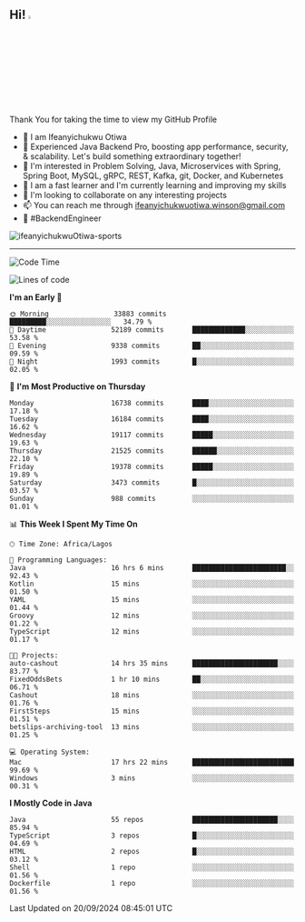 <!-- BLOG-POST-LIST:START --><!-- BLOG-POST-LIST:END -->

## Hi! <img src="https://media.giphy.com/media/hvRJCLFzcasrR4ia7z/giphy.gif" width="4%"> 

Thank You for taking the time to view my GitHub Profile

- 👋 I am Ifeanyichukwu Otiwa
- 🚀 Experienced Java Backend Pro, boosting app performance, security, & scalability. Let's build something extraordinary together!
- 👀 I'm interested in Problem Solving, Java, Microservices with Spring, Spring Boot, MySQL, gRPC, REST, Kafka, git, Docker, and Kubernetes
- 🌱 I am a fast learner and I'm currently learning and improving my skills
- 💞️ I'm looking to collaborate on any interesting projects
- 📫 You can reach me through ifeanyichukwuotiwa.winson@gmail.com
- 🚀 #BackendEngineer

<p align="left" marginTop="10px"> <img src="https://komarev.com/ghpvc/?username=ifeanyichukwuOtiwa-sports&label=Profile%20views&color=0e75b6&style=for-the-badge" alt="ifeanyichukwuOtiwa-sports" /> </p>

***

<!--START_SECTION:waka-->
![Code Time](http://img.shields.io/badge/Code%20Time-2%2C911%20hrs%2017%20mins-blue)

![Lines of code](https://img.shields.io/badge/From%20Hello%20World%20I%27ve%20Written-23.7%20million%20lines%20of%20code-blue)

**I'm an Early 🐤** 

```text
🌞 Morning                33883 commits       █████████░░░░░░░░░░░░░░░░   34.79 % 
🌆 Daytime                52189 commits       █████████████░░░░░░░░░░░░   53.58 % 
🌃 Evening                9338 commits        ██░░░░░░░░░░░░░░░░░░░░░░░   09.59 % 
🌙 Night                  1993 commits        █░░░░░░░░░░░░░░░░░░░░░░░░   02.05 % 
```
📅 **I'm Most Productive on Thursday** 

```text
Monday                   16738 commits       ████░░░░░░░░░░░░░░░░░░░░░   17.18 % 
Tuesday                  16184 commits       ████░░░░░░░░░░░░░░░░░░░░░   16.62 % 
Wednesday                19117 commits       █████░░░░░░░░░░░░░░░░░░░░   19.63 % 
Thursday                 21525 commits       ██████░░░░░░░░░░░░░░░░░░░   22.10 % 
Friday                   19378 commits       █████░░░░░░░░░░░░░░░░░░░░   19.89 % 
Saturday                 3473 commits        █░░░░░░░░░░░░░░░░░░░░░░░░   03.57 % 
Sunday                   988 commits         ░░░░░░░░░░░░░░░░░░░░░░░░░   01.01 % 
```


📊 **This Week I Spent My Time On** 

```text
🕑︎ Time Zone: Africa/Lagos

💬 Programming Languages: 
Java                     16 hrs 6 mins       ███████████████████████░░   92.43 % 
Kotlin                   15 mins             ░░░░░░░░░░░░░░░░░░░░░░░░░   01.50 % 
YAML                     15 mins             ░░░░░░░░░░░░░░░░░░░░░░░░░   01.44 % 
Groovy                   12 mins             ░░░░░░░░░░░░░░░░░░░░░░░░░   01.22 % 
TypeScript               12 mins             ░░░░░░░░░░░░░░░░░░░░░░░░░   01.17 % 

🐱‍💻 Projects: 
auto-cashout             14 hrs 35 mins      █████████████████████░░░░   83.77 % 
FixedOddsBets            1 hr 10 mins        ██░░░░░░░░░░░░░░░░░░░░░░░   06.71 % 
Cashout                  18 mins             ░░░░░░░░░░░░░░░░░░░░░░░░░   01.76 % 
FirstSteps               15 mins             ░░░░░░░░░░░░░░░░░░░░░░░░░   01.51 % 
betslips-archiving-tool  13 mins             ░░░░░░░░░░░░░░░░░░░░░░░░░   01.25 % 

💻 Operating System: 
Mac                      17 hrs 22 mins      █████████████████████████   99.69 % 
Windows                  3 mins              ░░░░░░░░░░░░░░░░░░░░░░░░░   00.31 % 
```

**I Mostly Code in Java** 

```text
Java                     55 repos            █████████████████████░░░░   85.94 % 
TypeScript               3 repos             █░░░░░░░░░░░░░░░░░░░░░░░░   04.69 % 
HTML                     2 repos             █░░░░░░░░░░░░░░░░░░░░░░░░   03.12 % 
Shell                    1 repo              ░░░░░░░░░░░░░░░░░░░░░░░░░   01.56 % 
Dockerfile               1 repo              ░░░░░░░░░░░░░░░░░░░░░░░░░   01.56 % 
```




 Last Updated on 20/09/2024 08:45:01 UTC
<!--END_SECTION:waka-->

<!--
<p align="center">
![trophy](https://github-profile-trophy.vercel.app/?username=ifeanyichukwuOtiwa-sports&theme=onedark) (https://github.com/ryo-ma/github-profile-trophy)
</p>
-->

<!---
ifeanyi-otiwa/ifeanyi-otiwa is a ✨ special ✨ repository because its `README.md` (this file) appears on your GitHub profile.
You can click the Preview link to take a look at your changes.
--->
